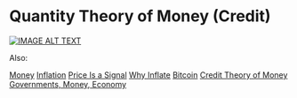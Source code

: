 # Quantity Theory of Money (Credit)

[![IMAGE ALT TEXT](http://img.youtube.com/vi/q59tZKP0HME/0.jpg)](http://www.youtube.com/watch?v=q59tZKP0HME)

Also:

[Money](/2012/01/money.md)
[Inflation](https://www.youtube.com/watch?v=gi7jx5IJtik)
[Price Is a Signal](https://www.youtube.com/watch?v=aBYzvPbIFNw)
[Why Inflate](https://www.youtube.com/watch?v=E6A_WpUY2LI)
[Bitcoin](../../2016/11/bitcoin.md)
[Credit Theory of Money](../../2011/11/credit-theory-of-money.md)
[Governments, Money, Economy](../../2018/06/governments-money-economy.md)
